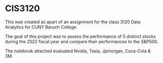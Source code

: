 # CIS3120
This was created as apart of an assignment for the class 3120 Data Analytics for CUNY Baruch College.


The goal of this project was to assess the performance of 5 distinct stocks during the 2022 fiscal year and compare their performances to the S&P500.

The notebook attached evaluated Nvidia, Tesla, Jpmorgan, Coca-Cola & 3M. 

